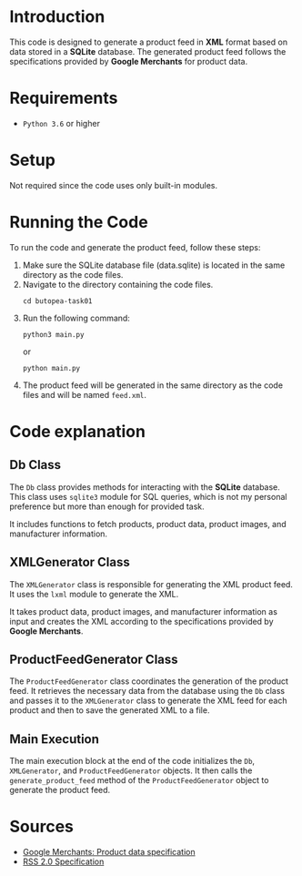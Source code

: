 # Introduction
This code is designed to generate a product feed in **XML** format based on data stored in a **SQLite** database. The generated product feed follows the specifications provided by **Google Merchants** for product data.

# Requirements
- `Python 3.6` or higher

# Setup

Not required since the code uses only built-in modules.

# Running the Code
To run the code and generate the product feed, follow these steps:

1. Make sure the SQLite database file (data.sqlite) is located in the same directory as the code files.
2. Navigate to the directory containing the code files.
   ```shell
   cd butopea-task01
   ```
3. Run the following command: 
    ```shell
    python3 main.py
    ```
    or
    ```shell
    python main.py
    ```
4. The product feed will be generated in the same directory as the code files and will be named `feed.xml`.
   
# Code explanation
## Db Class
The `Db` class provides methods for interacting with the **SQLite** database. This class uses `sqlite3` module for SQL queries, which is not my personal preference but more than enough for provided task.

It includes functions to fetch products, product data, product images, and manufacturer information.

## XMLGenerator Class
The `XMLGenerator` class is responsible for generating the XML product feed. It uses the `lxml` module to generate the XML.

It takes product data, product images, and manufacturer information as input and creates the XML according to the specifications provided by **Google Merchants**.

## ProductFeedGenerator Class
The `ProductFeedGenerator` class coordinates the generation of the product feed. It retrieves the necessary data from the database using the `Db` class and passes it to the `XMLGenerator` class to generate the XML feed for each product and then to save the generated XML to a file.

## Main Execution
The main execution block at the end of the code initializes the `Db`, `XMLGenerator`, and `ProductFeedGenerator` objects. It then calls the `generate_product_feed` method of the `ProductFeedGenerator` object to generate the product feed.


# Sources
- [Google Merchants: Product data specification](https://support.google.com/merchants/answer/7052112)
- [RSS 2.0 Specification](https://support.google.com/merchants/answer/160589)
